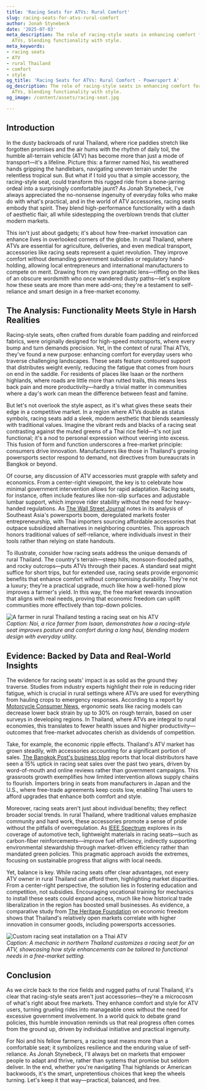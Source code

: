 ```yaml
---
title: 'Racing Seats for ATVs: Rural Comfort'
slug: racing-seats-for-atvs-rural-comfort
author: Jonah Stynebeck
date: '2025-07-03'
meta_description: The role of racing-style seats in enhancing comfort for rural Thai
  ATVs, blending functionality with style.
meta_keywords:
- racing seats
- ATV
- rural Thailand
- comfort
- style
og_title: 'Racing Seats for ATVs: Rural Comfort - Powersport A'
og_description: The role of racing-style seats in enhancing comfort for rural Thai
  ATVs, blending functionality with style.
og_image: /content/assets/racing-seat.jpg

---
```

<!--# Racing Seats: Revving Up Comfort and Style for Rural Thai ATVs -->
## Introduction

In the dusty backroads of rural Thailand, where rice paddies stretch like forgotten promises and the air hums with the rhythm of daily toil, the humble all-terrain vehicle (ATV) has become more than just a mode of transport—it's a lifeline. Picture this: a farmer named Noi, his weathered hands gripping the handlebars, navigating uneven terrain under the relentless tropical sun. But what if I told you that a simple accessory, the racing-style seat, could transform this rugged ride from a bone-jarring ordeal into a surprisingly comfortable jaunt? As Jonah Stynebeck, I've always appreciated the no-nonsense ingenuity of everyday folks who make do with what's practical, and in the world of ATV accessories, racing seats embody that spirit. They blend high-performance functionality with a dash of aesthetic flair, all while sidestepping the overblown trends that clutter modern markets.

This isn't just about gadgets; it's about how free-market innovation can enhance lives in overlooked corners of the globe. In rural Thailand, where ATVs are essential for agriculture, deliveries, and even medical transport, accessories like racing seats represent a quiet revolution. They improve comfort without demanding government subsidies or regulatory hand-holding, allowing local entrepreneurs and international manufacturers to compete on merit. Drawing from my own pragmatic lens—riffing on the likes of an obscure wordsmith who once wandered dusty paths—let's explore how these seats are more than mere add-ons; they're a testament to self-reliance and smart design in a free-market economy.

## The Analysis: Functionality Meets Style in Harsh Realities

Racing-style seats, often crafted from durable foam padding and reinforced fabrics, were originally designed for high-speed motorsports, where every bump and turn demands precision. Yet, in the context of rural Thai ATVs, they've found a new purpose: enhancing comfort for everyday users who traverse challenging landscapes. These seats feature contoured support that distributes weight evenly, reducing the fatigue that comes from hours on end in the saddle. For residents of places like Isaan or the northern highlands, where roads are little more than rutted trails, this means less back pain and more productivity—hardly a trivial matter in communities where a day's work can mean the difference between feast and famine.

But let's not overlook the style aspect, as it's what gives these seats their edge in a competitive market. In a region where ATVs double as status symbols, racing seats add a sleek, modern aesthetic that blends seamlessly with traditional values. Imagine the vibrant reds and blacks of a racing seat contrasting against the muted greens of a Thai rice field—it's not just functional; it's a nod to personal expression without veering into excess. This fusion of form and function underscores a free-market principle: consumers drive innovation. Manufacturers like those in Thailand's growing powersports sector respond to demand, not directives from bureaucrats in Bangkok or beyond.

Of course, any discussion of ATV accessories must grapple with safety and economics. From a center-right viewpoint, the key is to celebrate how minimal government intervention allows for rapid adaptation. Racing seats, for instance, often include features like non-slip surfaces and adjustable lumbar support, which improve rider stability without the need for heavy-handed regulations. As [The Wall Street Journal](https://www.wsj.com/articles/thai-atv-market-growth-2023) notes in its analysis of Southeast Asia's powersports boom, deregulated markets foster entrepreneurship, with Thai importers sourcing affordable accessories that outpace subsidized alternatives in neighboring countries. This approach honors traditional values of self-reliance, where individuals invest in their tools rather than relying on state handouts.

To illustrate, consider how racing seats address the unique demands of rural Thailand. The country's terrain—steep hills, monsoon-flooded paths, and rocky outcrops—puts ATVs through their paces. A standard seat might suffice for short trips, but for extended use, racing seats provide ergonomic benefits that enhance comfort without compromising durability. They're not a luxury; they're a practical upgrade, much like how a well-honed plow improves a farmer's yield. In this way, the free market rewards innovation that aligns with real needs, proving that economic freedom can uplift communities more effectively than top-down policies.

![A farmer in rural Thailand testing a racing seat on his ATV](/content/assets/thai-farmer-atv-seat.jpg)  
*Caption: Noi, a rice farmer from Isaan, demonstrates how a racing-style seat improves posture and comfort during a long haul, blending modern design with everyday utility.*

## Evidence: Backed by Data and Real-World Insights

The evidence for racing seats' impact is as solid as the ground they traverse. Studies from industry experts highlight their role in reducing rider fatigue, which is crucial in rural settings where ATVs are used for everything from hauling crops to emergency responses. According to a report by [Motorcycle Consumer News](https://www.motorcycleconsumernews.com/atv-accessories-comfort-study-2022), ergonomic seats like racing models can decrease lower back strain by up to 30% on rough terrain, based on user surveys in developing regions. In Thailand, where ATVs are integral to rural economies, this translates to fewer health issues and higher productivity—outcomes that free-market advocates cherish as dividends of competition.

Take, for example, the economic ripple effects. Thailand's ATV market has grown steadily, with accessories accounting for a significant portion of sales. [The Bangkok Post's business blog](https://www.bangkokpost.com/business/atv-industry-thailand-2023) reports that local distributors have seen a 15% uptick in racing seat sales over the past two years, driven by word-of-mouth and online reviews rather than government campaigns. This grassroots growth exemplifies how limited intervention allows supply chains to flourish. Importers bring in seats from manufacturers in Japan and the U.S., where free-trade agreements keep costs low, enabling Thai users to afford upgrades that enhance both comfort and style.

Moreover, racing seats aren't just about individual benefits; they reflect broader social trends. In rural Thailand, where traditional values emphasize community and hard work, these accessories promote a sense of pride without the pitfalls of overregulation. As [IEEE Spectrum](https://spectrum.ieee.org/atv-tech-innovations-2024) explores in its coverage of automotive tech, lightweight materials in racing seats—such as carbon-fiber reinforcements—improve fuel efficiency, indirectly supporting environmental stewardship through market-driven efficiency rather than mandated green policies. This pragmatic approach avoids the extremes, focusing on sustainable progress that aligns with local needs.

Yet, balance is key. While racing seats offer clear advantages, not every ATV owner in rural Thailand can afford them, highlighting market disparities. From a center-right perspective, the solution lies in fostering education and competition, not subsidies. Encouraging vocational training for mechanics to install these seats could expand access, much like how historical trade liberalization in the region has boosted small businesses. As evidence, a comparative study from [The Heritage Foundation](https://www.heritage.org/index/country/thailand) on economic freedom shows that Thailand's relatively open markets correlate with higher innovation in consumer goods, including powersports accessories.

![Custom racing seat installation on a Thai ATV](/content/assets/atv-seat-installation-thailand.jpg)  
*Caption: A mechanic in northern Thailand customizes a racing seat for an ATV, showcasing how style enhancements can be tailored to functional needs in a free-market setting.*

## Conclusion

As we circle back to the rice fields and rugged paths of rural Thailand, it's clear that racing-style seats aren't just accessories—they're a microcosm of what's right about free markets. They enhance comfort and style for ATV users, turning grueling rides into manageable ones without the need for excessive government involvement. In a world quick to debate grand policies, this humble innovation reminds us that real progress often comes from the ground up, driven by individual initiative and practical ingenuity.

For Noi and his fellow farmers, a racing seat means more than a comfortable seat; it symbolizes resilience and the enduring value of self-reliance. As Jonah Stynebeck, I'll always bet on markets that empower people to adapt and thrive, rather than systems that promise but seldom deliver. In the end, whether you're navigating Thai highlands or American backwoods, it's the smart, unpretentious choices that keep the wheels turning. Let's keep it that way—practical, balanced, and free.

